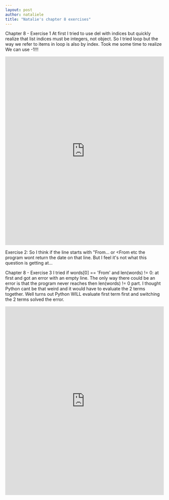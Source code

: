 ```yaml
---
layout: post
author: nataliele
title: "Natalie's chapter 8 exercises"
---
```


Chapter 8 - Exercise 1
At first I tried to use del with indices but quickly realize that list indices must be integers, not object. So I tried loop but the way we refer to items in loop is also by index. Took me some time to realize We can use -1!!!

<iframe src="https://trinket.io/embed/python/1951ebd69a" width="100%" height="600" frameborder="0" marginwidth="0" marginheight="0" allowfullscreen></iframe>


Exercise 2: So I think if the line starts with "From… or <From etc the program wont return the date on that line. But I feel it's not what this question is getting at...


Chapter 8 - Exercise 3
I tried 
if words[0] == 'From' and len(words) != 0:
at first and got an error with an empty line. The only way there could be an error is that the program never reaches then len(words) != 0 part. I thought Python cant be that weird and it would have to evaluate the 2 terms together. Well turns out Python WILL evaluate first term first and switching the 2 terms solved the error.

<iframe src="https://trinket.io/embed/python/a762692c30" width="100%" height="600" frameborder="0" marginwidth="0" marginheight="0" allowfullscreen></iframe>
